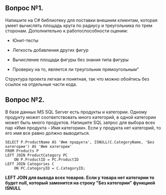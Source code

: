 ## Вопрос №1.
Напишите на C# библиотеку для поставки внешним клиентам, которая умеет вычислять площадь круга по радиусу и треугольника по трем сторонам. Дополнительно к работоспособности оценим:
- Юнит-тесты

- Легкость добавления других фигур

- Вычисление площади фигуры без знания типа фигуры

- Проверку на то, является ли треугольник прямоугольным"

Структура проекта легкая и понятная, так что можно обойтись без ссылок на отдельные части кода.

## Вопрос №2.
В базе данных MS SQL Server есть продукты и категории. Одному продукту может соответствовать много категорий, в одной категории может быть много продуктов.
Напишите SQL запрос для выбора всех пар «Имя продукта – Имя категории». Если у продукта нет категорий, то его имя все равно должно выводиться.

```
SELECT P.ProductName AS 'Имя продукта', ISNULL(C.CategoryName, 'Без категории') AS 'Имя категории'
FROM Products P
LEFT JOIN ProductCategory PC
	ON P.ProductID = PC.ProductID
LEFT JOIN Categories C
	ON PC.CategoryID = C.CategoryID;
```
**LEFT JOIN для вывода всех товаров. Если у товара нет категории то будет null, который заменится на строку "Без категории" функцией ISNULL**
